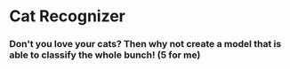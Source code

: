 # Cat Recognizer 

### Don't you love your cats? Then why not create a model that is able to classify the whole bunch! (5 for me)

